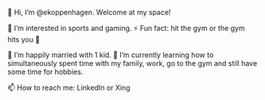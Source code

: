 👋 Hi, I’m @ekoppenhagen. Welcome at my space!

👀 I’m interested in sports and gaming.
⚡ Fun fact: hit the gym or the gym hits you 💪

💞️ I’m happily married with 1 kid.
🌱 I’m currently learning how to simultaneously spent time with my family, work, go to the gym and still have some time for hobbies.

📫 How to reach me: LinkedIn or Xing
